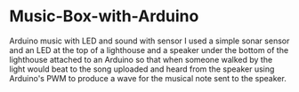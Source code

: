 # Music-Box-with-Arduino
Arduino music with LED and sound with sensor
I used a simple sonar sensor and an LED at the top of a lighthouse and a speaker under the bottom of the lighthouse attached to an Arduino so that when someone walked by the light would beat to the song uploaded and heard from the speaker using Arduino's PWM to produce a wave for the musical note sent to the speaker.
